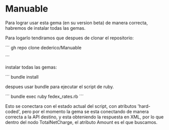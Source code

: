 # Manuable
Para lograr usar esta gema (en su version beta) de manera correcta, habremos de instalar todas las gemas.

Para logarlo tendiramos que despues de clonar el repositorio:

´´´
gh repo clone dederico/Manuable

´´´

instalar todas las gemas:

´´´
bundle install

despues usar bundle para ejecutar el script de ruby.

´´´
bundle exec ruby fedex_rates.rb
´´´


Esto se conectara con el estado actual del script, con atributos 'hard-coded', pero por el momento la gema se esta conectando de manera correcta a la API destino, y esta obteniendo la respuesta en XML, por lo que dentro del nodo TotalNetCharge, el atributo Amount es el que buscamos.


